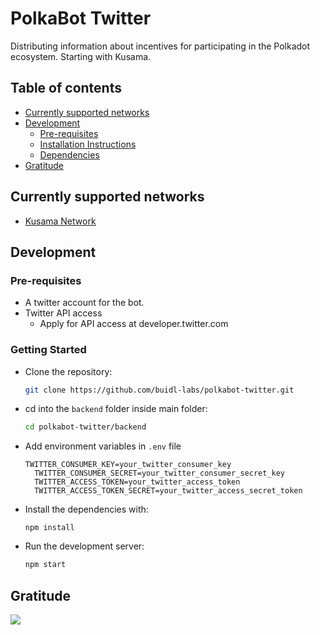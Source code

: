 # PolkaBot Twitter

Distributing information about incentives for participating in the Polkadot ecosystem. Starting with Kusama.

## Table of contents

- [Currently supported networks](#supported_networks)
- [Development](#development)
  - [Pre-requisites](#development-pre-requisites)
  - [Installation Instructions](#installation)
  - [Dependencies](#dependencies)
- [Gratitude](#gratitude)

## Currently supported networks <a name = "supported_networks"></a>

- [Kusama Network](https://kusama.network/)

## Development <a name = "development"></a>

### Pre-requisites <a name = "usage-pre-requisites"></a>

- A twitter account for the bot.
- Twitter API access
  - Apply for API access at developer.twitter.com

### Getting Started

- Clone the repository:
  ```bash
  git clone https://github.com/buidl-labs/polkabot-twitter.git
  ```
- cd into the `backend` folder inside main folder:
  ```bash
  cd polkabot-twitter/backend
  ```
- Add environment variables in `.env` file

  ```env
  TWITTER_CONSUMER_KEY=your_twitter_consumer_key
    TWITTER_CONSUMER_SECRET=your_twitter_consumer_secret_key
    TWITTER_ACCESS_TOKEN=your_twitter_access_token
    TWITTER_ACCESS_TOKEN_SECRET=your_twitter_access_secret_token

  ```

- Install the dependencies with:

  ```
  npm install
  ```

- Run the development server:

  ```bash
  npm start
  ```

## Gratitude <a name = "gratitude"></a>

![](https://github.com/buidl-labs/polkadot-chains-indexer/blob/master/.github/web3%20foundation_grants_badge_black.png)
